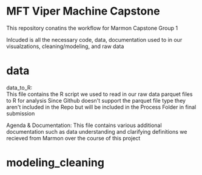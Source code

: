 # MFT Viper Machine Capstone

This repository conatins the workflow for Marmon Capstone Group 1

Inlcuded is all the necessary code, data, documentation used to in our visualzations, cleaning/modeling, and raw data

# data
data_to_R:  
This file contains the R script we used to read in our raw data parquet files to R for analysis
Since Github doesn't support the parquet file type they aren't included in the Repo but will be included in the Process Folder in final submission

Agenda & Documentation:
This file contains various additional documentation such as data understanding and clarifying definitions we recieved from Marmon over the course of this project

# modeling_cleaning
